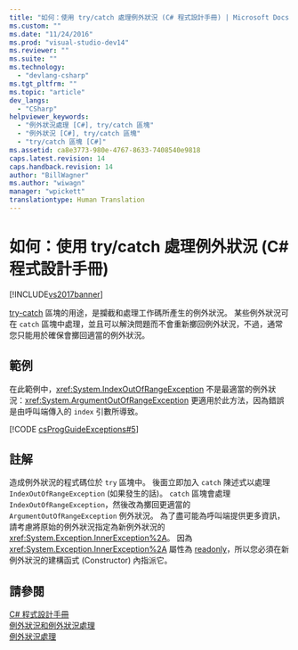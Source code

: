 ```yaml
---
title: "如何：使用 try/catch 處理例外狀況 (C# 程式設計手冊) | Microsoft Docs"
ms.custom: ""
ms.date: "11/24/2016"
ms.prod: "visual-studio-dev14"
ms.reviewer: ""
ms.suite: ""
ms.technology: 
  - "devlang-csharp"
ms.tgt_pltfrm: ""
ms.topic: "article"
dev_langs: 
  - "CSharp"
helpviewer_keywords: 
  - "例外狀況處理 [C#], try/catch 區塊"
  - "例外狀況 [C#], try/catch 區塊"
  - "try/catch 區塊 [C#]"
ms.assetid: ca8e3773-980e-4767-8633-7408540e9818
caps.latest.revision: 14
caps.handback.revision: 14
author: "BillWagner"
ms.author: "wiwagn"
manager: "wpickett"
translationtype: Human Translation
---
```

# 如何：使用 try/catch 處理例外狀況 (C# 程式設計手冊)
[!INCLUDE[vs2017banner](../../../csharp/includes/vs2017banner.md)]

[try\-catch](../../../csharp/language-reference/keywords/try-catch.md) 區塊的用途，是攔截和處理工作碼所產生的例外狀況。  某些例外狀況可在 `catch` 區塊中處理，並且可以解決問題而不會重新擲回例外狀況，不過，通常您只能用於確保會擲回適當的例外狀況。  
  
## 範例  
 在此範例中，<xref:System.IndexOutOfRangeException> 不是最適當的例外狀況：<xref:System.ArgumentOutOfRangeException> 更適用於此方法，因為錯誤是由呼叫端傳入的 `index` 引數所導致。  
  
 [!CODE [csProgGuideExceptions#5](../CodeSnippet/VS_Snippets_VBCSharp/csProgGuideExceptions#5)]  
  
## 註解  
 造成例外狀況的程式碼位於 `try` 區塊中。  後面立即加入 `catch` 陳述式以處理 `IndexOutOfRangeException` \(如果發生的話\)。  `catch` 區塊會處理 `IndexOutOfRangeException`，然後改為擲回更適當的 `ArgumentOutOfRangeException` 例外狀況。  為了盡可能為呼叫端提供更多資訊，請考慮將原始的例外狀況指定為新例外狀況的 <xref:System.Exception.InnerException%2A>。  因為 <xref:System.Exception.InnerException%2A> 屬性為 [readonly](../../../csharp/language-reference/keywords/readonly.md)，所以您必須在新例外狀況的建構函式 \(Constructor\) 內指派它。  
  
## 請參閱  
 [C\# 程式設計手冊](../../../csharp/programming-guide/index.md)   
 [例外狀況和例外狀況處理](../../../csharp/programming-guide/exceptions/exceptions-and-exception-handling.md)   
 [例外狀況處理](../../../csharp/programming-guide/exceptions/exception-handling.md)